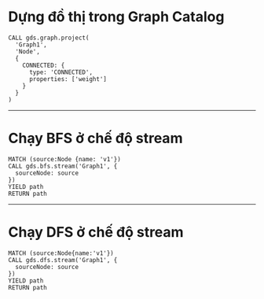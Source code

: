 # Dựng đồ thị trong Graph Catalog
```
CALL gds.graph.project(
  'Graph1', 
  'Node', 
  {
    CONNECTED: {
      type: 'CONNECTED', 
      properties: ['weight']
    }
  }
)
```

<hr>

# Chạy BFS ở chế độ stream
```
MATCH (source:Node {name: 'v1'})
CALL gds.bfs.stream('Graph1', {
  sourceNode: source
})
YIELD path
RETURN path
```

<hr>

# Chạy DFS ở chế độ stream
```
MATCH (source:Node{name:'v1'})
CALL gds.dfs.stream('Graph1', {
  sourceNode: source
})
YIELD path
RETURN path
```
